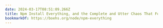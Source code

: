 ```yaml
---
date: 2024-03-17T08:51:09.266Z
title: Npm Install Everything, and the Complete and Utter Chaos That Follows
bookmarkOf: https://boehs.org/node/npm-everything
---
```

